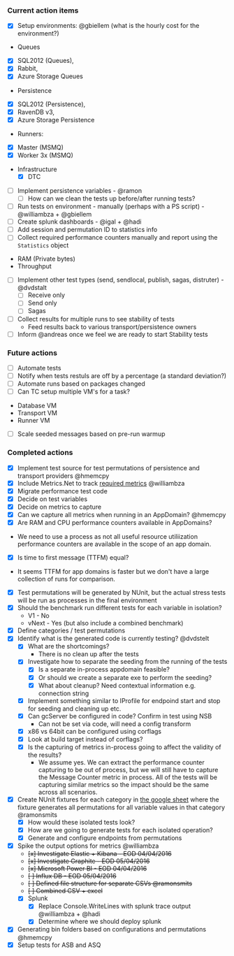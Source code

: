 ### Current action items

 - [x] Setup environments: @gbiellem (what is the hourly cost for the environment?)
  - Queues
   - [x] SQL2012 (Queues), 
   - [x] Rabbit, 
   - [x] Azure Storage Queues
  - Persistence
   - [x] SQL2012 (Persistence),
   - [x] RavenDB v3, 
   - [x] Azure Storage Persistence
  - Runners:
   - [x] Master (MSMQ)
   - [x] Worker 3x (MSMQ)
 - Infrastructure
   - [x] DTC
- [ ] Implement persistence variables - @ramon
  - [ ] How can we clean the tests up before/after running tests?
- [ ] Run tests on environment - manually (perhaps with a PS script) - @williambza + @gbiellem
- [ ] Create splunk dashboards - @igal + @hadi
 - [ ] Add session and permutation ID to statistics info
 - [ ] Collect required performance counters manually and report using the `Statistics` object
  - RAM (Private bytes)
  - Throughput
- [ ] Implement other test types (send, sendlocal, publish, sagas, distruter) - @dvdstalt
  - [ ] Receive only
  - [ ] Send only
  - [ ] Sagas
- [ ] Collect results for multiple runs to see stability of tests
  - Feed results back to various transport/persistence owners
- [ ] Inform @andreas once we feel we are ready to start Stability tests
 
### Future actions

- [ ] Automate tests
- [ ] Notify when tests restuls are off by a percentage (a standard deviation?)
- [ ] Automate runs based on packages changed
- [ ] Can TC setup multiple VM's for a task?
 - Database VM
 - Transport VM
 - Runner VM
- [ ] Scale seeded messages based on pre-run warmup
 
 ### Completed actions

- [x] Implement test source for test permutations of persistence and transport providers @hmemcpy 
- [X] Include Metrics.Net to track [required metrics](https://github.com/Particular/EndToEnd/blob/docs/docs/metrics.md) @williambza
- [x] Migrate performance test code
- [x] Decide on test variables
- [x] Decide on metrics to capture
- [x] Can we capture all metrics when running in an AppDomain? @hmemcpy
 - [x] Are RAM and CPU performance counters available in AppDomains?
  - We need to use a process as not all useful resource utiliization performance counters are available in the scope of an app domain.
 - [x] Is time to first message (TTFM) equal?
  - It seems TTFM for app domains is faster but we don't have a large collection of runs for comparison.
- [x] Test permutations will be generated by NUnit, but the actual stress tests will be run as processes in the final environment
- [x] Should the benchmark run different tests for each variable in isolation?
    - V1 - No
    - vNext - Yes (but also include a combined benchmark)
- [x] Define categories / test permutations
 - [x] Identify what is the generated code is currently testing? @dvdstelt 
   - [x] What are the shortcomings?
     - There is no clean up after the tests
   - [x] Investigate how to separate the seeding from the running of the tests
       - [x] Is a separate in-process appdomain feasible?
       - [x] Or should we create a separate exe to perform the seeding?
       - [x] What about cleanup? Need contextual information e.g. connection string
   - [x] Implement something similar to IProfile for endpoind start and stop for seeding and cleaning up etc.
   - [x] Can gcServer be configured in code? Confirm in test using NSB
     - Can not be set via code, will need a config transform
   - [x] x86 vs 64bit can be configured using corflags
   - [x] Look at build target instead of corflags?
   - [x] Is the capturing of metrics in-process going to affect the validity of the results?
     - We assume yes. We can extract the performance counter capturing to be out of process, but we will still have to capture the Message Counter metric in process.  All of the tests will be capturing similar metrics so the impact should be the same across all scenarios.
 - [x] Create NUnit fixtures for each category in [the google sheet](https://docs.google.com/spreadsheets/d/1avUW8Y5gpcPqTxIBaq7X5OXXaE4lDU0e0ZA9FDFNygs/edit#gid=771631393) where the fixture generates all permutations for all variable values in that category @ramonsmits 
    - [x] How would these isolated tests look?
    - [x] How are we going to generate tests for each isolated operation?
    - [x] Generate and configure endpoints from permutations
 - [x] Spike the output options for metrics @williambza
     - ~~[x] Investigate Elastic + Kibana - EOD 04/04/2016~~
     - ~~[x] Investigate Graphite - EOD 05/04/2016~~
     - ~~[x] Microsoft Power BI - EOD 04/04/2016~~
     - ~~[ ] Influx DB - EOD 05/04/2016~~
     - ~~[ ] Defined file structure for separate CSVs @ramonsmits~~
     - ~~[ ] Combined CSV + excel~~
     - [x] Splunk
        - [x] Replace Console.WriteLines with splunk trace output @williambza + @hadi
        - [x] Determine where we should deploy splunk
 - [x] Generating bin folders based on configurations and permutations @hmemcpy
 - [x] Setup tests for ASB and ASQ
